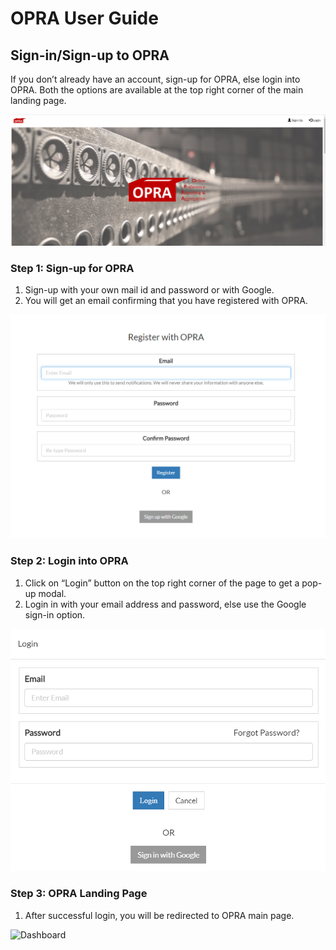
# OPRA User Guide

## Sign-in/Sign-up to OPRA

If you don’t already have an account, sign-up for OPRA, else login into OPRA. Both the options are available at the top right corner of the main landing page.

![Main page](/images/signup/sign_up_and_login.png) 

### Step 1: Sign-up for OPRA
1. Sign-up with your own mail id and password or with Google.
2. You will get an email confirming that you have registered with OPRA.

![Main page](/images/signup/sign_up.png) 




### Step 2: Login into OPRA

1. Click on “Login” button on the top right corner of the page to get a pop-up modal.
2. Login in with your email address and password, else use the Google sign-in option.


![Main page](/images/signup/login.png) 



### Step 3: OPRA Landing Page

1. After successful login, you will be redirected to OPRA main page.

![Dashboard](./images/dashboard.png)




